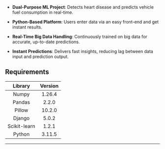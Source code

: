 - **Dual-Purpose ML Project**: Detects heart disease and predicts vehicle fuel consumption in real-time.

- **Python-Based Platform**: Users enter data via an easy front-end and get instant results.

- **Real-Time Big Data Handling**: Continuously trained on big data for accurate, up-to-date predictions.

- **Instant Predictions**: Delivers fast insights, reducing lag between data input and prediction output.


## Requirements
| Library        | Version    |
|:-------------: |:----------:|
| Numpy          | 1.26.4     |
| Pandas         | 2.2.0      |
| Pillow         | 10.2.0     |
| Django         | 5.0.2      |
| Scikit-learn   | 1.2.1      |
| Python         | 3.11.5     |
---------------------------------
